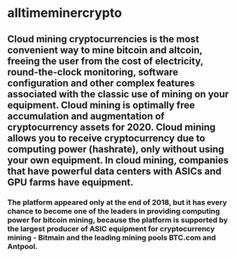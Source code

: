 # alltimeminercrypto
## Cloud mining cryptocurrencies is the most convenient way to mine bitcoin and altcoin, freeing the user from the cost of electricity, round-the-clock monitoring, software configuration and other complex features associated with the classic use of mining on your equipment. Cloud mining is optimally free accumulation and augmentation of cryptocurrency assets for 2020. Cloud mining allows you to receive cryptocurrency due to computing power (hashrate), only without using your own equipment. In cloud mining, companies that have powerful data centers with ASICs and GPU farms have equipment.

### The platform appeared only at the end of 2018, but it has every chance to become one of the leaders in providing computing power for bitcoin mining, because the platform is supported by the largest producer of ASIC equipment for cryptocurrency mining - Bitmain and the leading mining pools BTC.com and Antpool.

